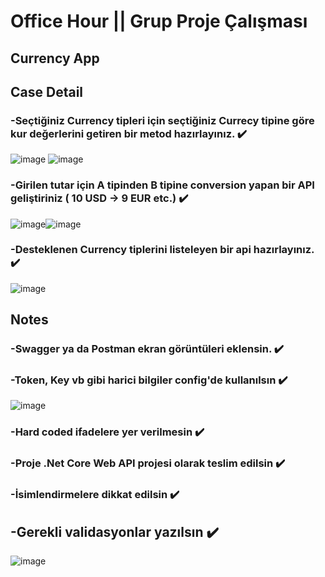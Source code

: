 # Office Hour || Grup Proje Çalışması
## Currency App

## Case Detail

### -Seçtiğiniz Currency tipleri için seçtiğiniz Currecy tipine göre kur değerlerini getiren bir metod hazırlayınız. ✔️
![image](https://github.com/InancYucel/CurrencyApp/assets/48295407/2d806c95-ae04-490a-9d0b-b6ee704aa9f3) ![image](https://github.com/InancYucel/CurrencyApp/assets/48295407/008a9cf3-c652-4318-9ea7-05ec53df643a)


### -Girilen tutar için A tipinden B tipine conversion yapan bir API geliştiriniz ( 10 USD -> 9 EUR etc.) ✔️
![image](https://github.com/InancYucel/CurrencyApp/assets/48295407/61334e51-847c-42af-9f2d-50bef91c04ef)![image](https://github.com/InancYucel/CurrencyApp/assets/48295407/e3db86ac-e013-4618-9071-843b219933c2)

### -Desteklenen Currency tiplerini listeleyen bir api hazırlayınız. ✔️
![image](https://github.com/InancYucel/CurrencyApp/assets/48295407/c0e88c0c-012c-45ac-a44a-6f876f01dfeb)

## Notes

### -Swagger ya da Postman ekran görüntüleri eklensin. ✔️

### -Token, Key vb gibi harici bilgiler config'de kullanılsın ✔️
![image](https://github.com/InancYucel/CurrencyApp/assets/48295407/c71aa809-b058-45e6-ad8d-e5d01154e1ef)

### -Hard coded ifadelere yer verilmesin ✔️

### -Proje .Net Core Web API projesi olarak teslim edilsin ✔️

### -İsimlendirmelere dikkat edilsin ✔️

## -Gerekli validasyonlar yazılsın ✔️
![image](https://github.com/InancYucel/CurrencyApp/assets/48295407/3e6affff-8373-4a31-9431-62905696a371)
